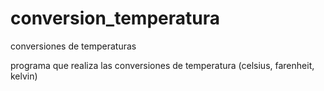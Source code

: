 # conversion_temperatura
 conversiones de temperaturas

programa que realiza las conversiones de temperatura (celsius, farenheit, kelvin)